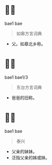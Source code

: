 # 𬥐𬥐
bae1 bae
> 如皋方言词典
- 父。如皋北乡称。

# 𬥐𬥐
bae1 bae1/3
> 东台方言词典
- 爸爸的旧称。

# 𬥐𬥐
bae1 bae
> 泰兴
- 父亲的妹妹。
- 泛指父亲的姊或妹。
